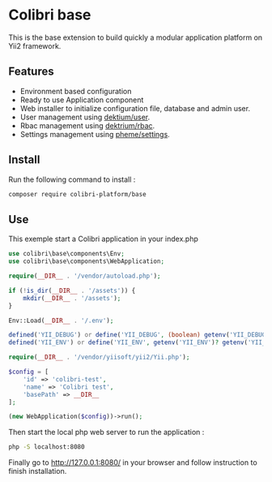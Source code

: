 # Colibri base

This is the base extension to build quickly a modular application platform on Yii2 framework.

## Features

* Environment based configuration
* Ready to use Application component
* Web installer to initialize configuration file, database and admin user.
* User management using [dektium/user](https://github.com/dektrium/yii2-user).
* Rbac management using [dektrium/rbac](https://github.com/dektrium/yii2-rbac).
* Settings management using [pheme/settings](https://github.com/phemellc/yii2-settings).

## Install

Run the following command to install :
```bash
composer require colibri-platform/base
```

## Use

This exemple start a Colibri application in your index.php

```php
use colibri\base\components\Env;
use colibri\base\components\WebApplication;

require(__DIR__ . '/vendor/autoload.php');

if (!is_dir(__DIR__ . '/assets')) {
    mkdir(__DIR__ . '/assets');
}

Env::Load(__DIR__ . '/.env');

defined('YII_DEBUG') or define('YII_DEBUG', (boolean) getenv('YII_DEBUG'));
defined('YII_ENV') or define('YII_ENV', getenv('YII_ENV')? getenv('YII_ENV') : 'prod');

require(__DIR__ . '/vendor/yiisoft/yii2/Yii.php');

$config = [
    'id' => 'colibri-test',
    'name' => 'Colibri test',
    'basePath' => __DIR__
];

(new WebApplication($config))->run();

```

Then start the local php web server to run the application :

```bash
php -S localhost:8080
```

Finally go to http://127.0.0.1:8080/ in your browser and follow instruction to finish installation.
